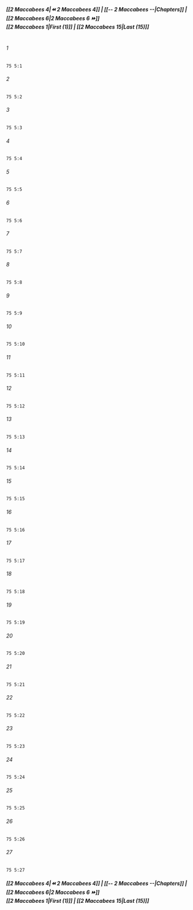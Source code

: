 
##### **[[2 Maccabees 4|⏪ 2 Maccabees 4]] | [[-- 2 Maccabees --|Chapters]] | [[2 Maccabees 6|2 Maccabees 6 ⏩]]**<br>**[[2 Maccabees 1|First (1)]] | [[2 Maccabees 15|Last (15)]]**<br><br>

###### 1
``` verse
75 5:1
```
###### 2
``` verse
75 5:2
```
###### 3
``` verse
75 5:3
```
###### 4
``` verse
75 5:4
```
###### 5
``` verse
75 5:5
```
###### 6
``` verse
75 5:6
```
###### 7
``` verse
75 5:7
```
###### 8
``` verse
75 5:8
```
###### 9
``` verse
75 5:9
```
###### 10
``` verse
75 5:10
```
###### 11
``` verse
75 5:11
```
###### 12
``` verse
75 5:12
```
###### 13
``` verse
75 5:13
```
###### 14
``` verse
75 5:14
```
###### 15
``` verse
75 5:15
```
###### 16
``` verse
75 5:16
```
###### 17
``` verse
75 5:17
```
###### 18
``` verse
75 5:18
```
###### 19
``` verse
75 5:19
```
###### 20
``` verse
75 5:20
```
###### 21
``` verse
75 5:21
```
###### 22
``` verse
75 5:22
```
###### 23
``` verse
75 5:23
```
###### 24
``` verse
75 5:24
```
###### 25
``` verse
75 5:25
```
###### 26
``` verse
75 5:26
```
###### 27
``` verse
75 5:27
```

##### **[[2 Maccabees 4|⏪ 2 Maccabees 4]] | [[-- 2 Maccabees --|Chapters]] | [[2 Maccabees 6|2 Maccabees 6 ⏩]]**<br>**[[2 Maccabees 1|First (1)]] | [[2 Maccabees 15|Last (15)]]**
